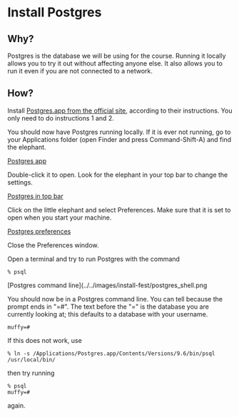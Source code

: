 # Install Postgres
## Why?
Postgres is the database we will be using for the course.
Running it locally allows you to try it out without affecting anyone else.
It also allows you to run it even if you are not connected to a network.

## How?
Install [Postgres.app from the official site](https://postgresapp.com/), according to their instructions.
You only need to do instructions 1 and 2.

You should now have Postgres running locally. If it is ever not running, go to your Applications folder
(open Finder and press Command-Shift-A) and find the elephant.

[Postgres app](../../images/install-fest/postgres.png)

Double-click it to open. Look for the elephant in your top bar to change the settings.

[Postgres in top bar](../../images/install-fest/top_postgres.png)

Click on the little elephant and select Preferences. Make sure that it is set to open when you start your machine.

[Postgres preferences](../../images/install-fest/postgres_preferences.png)

Close the Preferences window.

Open a terminal and try to run Postgres with the command

    % psql

[Postgres command line](../../images/install-fest/postgres_shell.png

You should now be in a Postgres command line.
You can tell because the prompt ends in "=#".
The text before the "=" is the database you are currently looking at; this
defaults to a database with your username.

    muffy=#

If this does not work, use

    % ln -s /Applications/Postgres.app/Contents/Versions/9.6/bin/psql /usr/local/bin/

then try running

    % psql
    muffy=#
    
again.